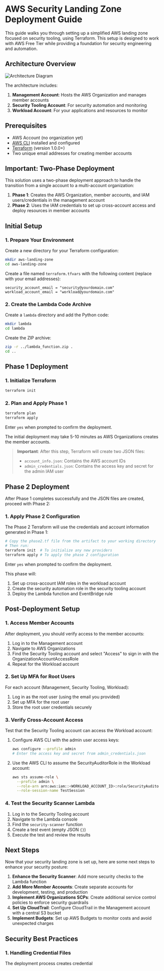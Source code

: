 # AWS Security Landing Zone Deployment Guide

This guide walks you through setting up a simplified AWS landing zone focused on security tooling, using Terraform. This setup is designed to work with AWS Free Tier while providing a foundation for security engineering and automation.

## Architecture Overview

![Architecture Diagram](https://via.placeholder.com/800x400?text=AWS+Landing+Zone+Architecture)

The architecture includes:

1. **Management Account**: Hosts the AWS Organization and manages member accounts
2. **Security Tooling Account**: For security automation and monitoring
3. **Workload Account**: For your applications and resources to monitor

## Prerequisites

- AWS Account (no organization yet)
- [AWS CLI](https://aws.amazon.com/cli/) installed and configured
- [Terraform](https://www.terraform.io/downloads.html) (version 1.0.0+)
- Two unique email addresses for creating member accounts

## Important: Two-Phase Deployment

This solution uses a two-phase deployment approach to handle the transition from a single account to a multi-account organization:

1. **Phase 1**: Creates the AWS Organization, member accounts, and IAM users/credentials in the management account
2. **Phase 2**: Uses the IAM credentials to set up cross-account access and deploy resources in member accounts

## Initial Setup

### 1. Prepare Your Environment

Create a new directory for your Terraform configuration:

```bash
mkdir aws-landing-zone
cd aws-landing-zone
```

Create a file named `terraform.tfvars` with the following content (replace with your email addresses):

```hcl
security_account_email = "security@yourdomain.com"
workload_account_email = "workload@yourdomain.com"
```

### 2. Create the Lambda Code Archive

Create a `lambda` directory and add the Python code:

```bash
mkdir lambda
cd lambda
```

Create the ZIP archive:

```bash
zip -r ../lambda_function.zip .
cd ..
```

## Phase 1 Deployment

### 1. Initialize Terraform

```bash
terraform init
```

### 2. Plan and Apply Phase 1

```bash
terraform plan
terraform apply
```

Enter `yes` when prompted to confirm the deployment.

The initial deployment may take 5-10 minutes as AWS Organizations creates the member accounts.

> **Important**: After this step, Terraform will create two JSON files:
> - `account_info.json`: Contains the AWS account IDs
> - `admin_credentials.json`: Contains the access key and secret for the admin IAM user

## Phase 2 Deployment

After Phase 1 completes successfully and the JSON files are created, proceed with Phase 2:

### 1. Apply Phase 2 Configuration

The Phase 2 Terraform will use the credentials and account information generated in Phase 1:

```bash
# Copy the phase2.tf file from the artifact to your working directory
# Then run:
terraform init  # To initialize any new providers
terraform apply # To apply the phase 2 configuration
```

Enter `yes` when prompted to confirm the deployment.

This phase will:
1. Set up cross-account IAM roles in the workload account
2. Create the security automation role in the security tooling account
3. Deploy the Lambda function and EventBridge rule

## Post-Deployment Setup

### 1. Access Member Accounts

After deployment, you should verify access to the member accounts:

1. Log in to the Management account
2. Navigate to AWS Organizations
3. Find the Security Tooling account and select "Access" to sign in with the OrganizationAccountAccessRole
4. Repeat for the Workload account

### 2. Set Up MFA for Root Users

For each account (Management, Security Tooling, Workload):

1. Log in as the root user (using the email you provided)
2. Set up MFA for the root user
3. Store the root user credentials securely

### 3. Verify Cross-Account Access

Test that the Security Tooling account can access the Workload account:

1. Configure AWS CLI with the admin user access keys:
   ```bash
   aws configure --profile admin
   # Enter the access key and secret from admin_credentials.json
   ```

2. Use the AWS CLI to assume the SecurityAuditorRole in the Workload account:
   ```bash
   aws sts assume-role \
     --profile admin \
     --role-arn arn:aws:iam::<WORKLOAD_ACCOUNT_ID>:role/SecurityAuditorRole \
     --role-session-name TestSession
   ```

### 4. Test the Security Scanner Lambda

1. Log in to the Security Tooling account
2. Navigate to the Lambda console
3. Find the `security-scanner` function
4. Create a test event (empty JSON `{}`)
5. Execute the test and review the results

## Next Steps

Now that your security landing zone is set up, here are some next steps to enhance your security posture:

1. **Enhance the Security Scanner**: Add more security checks to the Lambda function
2. **Add More Member Accounts**: Create separate accounts for development, testing, and production
3. **Implement AWS Organizations SCPs**: Create additional service control policies to enforce security guardrails
4. **Set Up CloudTrail**: Configure CloudTrail in the Management account with a central S3 bucket
5. **Implement Budgets**: Set up AWS Budgets to monitor costs and avoid unexpected charges

## Security Best Practices

### 1. Handling Credential Files

The deployment process creates credential